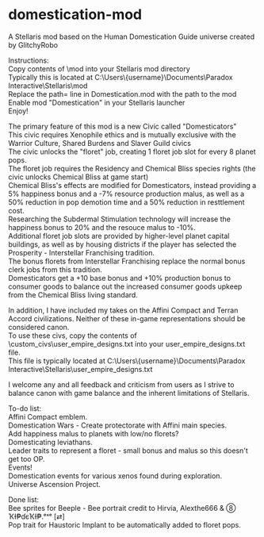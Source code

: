 # domestication-mod
A Stellaris mod based on the Human Domestication Guide universe created by GlitchyRobo  

Instructions:  
Copy contents of \mod into your Stellaris mod directory  
Typically this is located at C:\Users\\{username}\Documents\Paradox Interactive\Stellaris\mod  
Replace the path= line in Domestication.mod with the path to the mod  
Enable mod "Domestication" in your Stellaris launcher  
Enjoy!  

The primary feature of this mod is a new Civic called "Domesticators"  
This civic requires Xenophile ethics and is mutually exclusive with the Warrior Culture, Shared Burdens and Slaver Guild civics  
The civic unlocks the "floret" job, creating 1 floret job slot for every 8 planet pops.  
The floret job requires the Residency and Chemical Bliss species rights (the civic unlocks Chemical Bliss at game start)  
Chemical Bliss's effects are modified for Domesticators, instead providing a 5% happiness bonus and a -7% resource production malus, as well as a 50% reduction in pop demotion time and a 50% reduction in resttlement cost.  
Researching the Subdermal Stimulation technology will increase the happiness bonus to 20% and the resouce malus to -10%.  
Additional floret job slots are provided by higher-level planet capital buildings, as well as by housing districts if the player has selected the Prosperity - Interstellar Franchising tradition.  
The bonus florets from Interstellar Franchising replace the normal bonus clerk jobs from this tradition.  
Domesticators get a +10 base bonus and +10% production bonus to consumer goods to balance out the increased consumer goods upkeep from the Chemical Bliss living standard.  

In addition, I have included my takes on the Affini Compact and Terran Accord civilizations.  Neither of these in-game representations should be considered canon.  
To use these civs, copy the contents of \custom_civs\user_empire_designs.txt into your user_empire_designs.txt file.  
This file is typically located at C:\Users\\{username}\Documents\Paradox Interactive\Stellaris\user_empire_designs.txt  


I welcome any and all feedback and criticism from users as I strive to balance canon with game balance and the inherent limitations of Stellaris.  

To-do list:  
Affini Compact emblem.  
Domestication Wars - Create protectorate with Affini main species.  
Add happiness malus to planets with low/no florets?  
Domesticating leviathans.  
Leader traits to represent a floret - small bonus and malus so this doesn't get too OP.  
Events!  
Domestication events for various xenos found during exploration.  
Universe Ascension Project.  

Done list:  
Bee sprites for Beeple - Bee portrait credit to Hirvia, Alexthe666 & ⑧ ҠƗ₱ɗєҠƗ₱.ᵉˣᵉ [⇄]  
Pop trait for Haustoric Implant to be automatically added to floret pops.  


